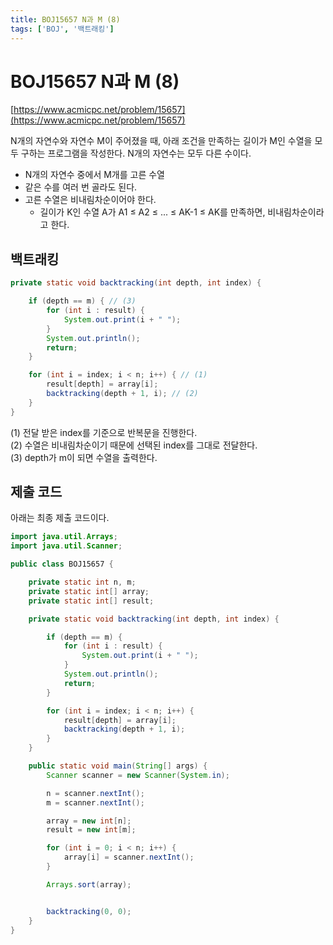 ```yaml
---
title: BOJ15657 N과 M (8)
tags: ['BOJ', '백트래킹']
---
```


# BOJ15657 N과 M (8)

[https://www.acmicpc.net/problem/15657](https://www.acmicpc.net/problem/15657)

N개의 자연수와 자연수 M이 주어졌을 때, 아래 조건을 만족하는 길이가 M인 수열을 모두 구하는 프로그램을 작성한다. N개의 자연수는 모두 다른 수이다.

 * N개의 자연수 중에서 M개를 고른 수열
 * 같은 수를 여러 번 골라도 된다.
 * 고른 수열은 비내림차순이어야 한다.
    * 길이가 K인 수열 A가 A1 ≤ A2 ≤ ... ≤ AK-1 ≤ AK를 만족하면, 비내림차순이라고 한다.

## 백트래킹

```java
private static void backtracking(int depth, int index) {

    if (depth == m) { // (3)
        for (int i : result) {
            System.out.print(i + " ");
        }
        System.out.println();
        return;
    }

    for (int i = index; i < n; i++) { // (1)
        result[depth] = array[i];
        backtracking(depth + 1, i); // (2)
    }
}
```

(1) 전달 받은 index를 기준으로 반복문을 진행한다. <br>
(2) 수열은 비내림차순이기 때문에 선택된 index를 그대로 전달한다. <br>
(3) depth가 m이 되면 수열을 출력한다. <br>

## 제출 코드

아래는 최종 제출 코드이다.

```java
import java.util.Arrays;
import java.util.Scanner;

public class BOJ15657 {

    private static int n, m;
    private static int[] array;
    private static int[] result;

    private static void backtracking(int depth, int index) {

        if (depth == m) {
            for (int i : result) {
                System.out.print(i + " ");
            }
            System.out.println();
            return;
        }

        for (int i = index; i < n; i++) {
            result[depth] = array[i];
            backtracking(depth + 1, i);
        }
    }

    public static void main(String[] args) {
        Scanner scanner = new Scanner(System.in);

        n = scanner.nextInt();
        m = scanner.nextInt();

        array = new int[n];
        result = new int[m];

        for (int i = 0; i < n; i++) {
            array[i] = scanner.nextInt();
        }

        Arrays.sort(array);


        backtracking(0, 0);
    }
}
```

<TagLinks />